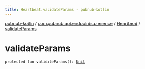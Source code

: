 ```yaml
---
title: Heartbeat.validateParams - pubnub-kotlin
---
```


[pubnub-kotlin](../../index.html) / [com.pubnub.api.endpoints.presence](../index.html) / [Heartbeat](index.html) / [validateParams](./validate-params.html)

# validateParams

`protected fun validateParams(): `[`Unit`](https://kotlinlang.org/api/latest/jvm/stdlib/kotlin/-unit/index.html)